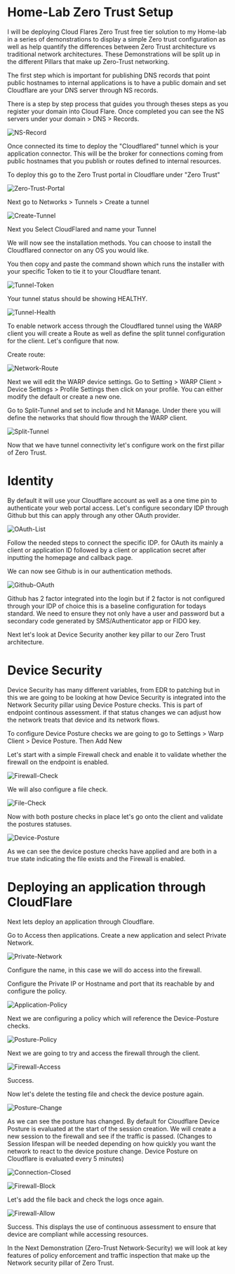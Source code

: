 #  Home-Lab Zero Trust Setup

I will be deploying Cloud Flares Zero Trust free tier solution to my Home-lab in a series of demonstrations to display a simple Zero trust configuration as well as help quantify the differences between Zero Trust architecture vs traditional network architectures. These Demonstrations will be split up in the different Pillars that make up Zero-Trust networking.

The first step which is important for publishing DNS records that point public hostnames to internal applications is to have a public domain and set Cloudflare are your DNS server through NS records.

There is a step by step process that guides you through theses steps as you register your domain into Cloud Flare. Once completed you can see the NS servers under your domain > DNS > Records.

![NS-Record](Images/NS-Record.png)

Once connected its time to deploy the "Cloudflared" tunnel which is your application connector. This will be the broker for connections coming from public hostnames that you publish or routes defined to internal resources.

To deploy this go to the Zero Trust portal in Cloudflare under "Zero Trust"

![Zero-Trust-Portal](Images/Zero-Trust-Portal.png)

Next go to Networks > Tunnels > Create a tunnel

![Create-Tunnel](Images/Create-Tunnel.png)

Next you Select CloudFlared and name your Tunnel

We will now see the installation methods. You can choose to install the Cloudflared connector on any OS you would like.

You then copy and paste the command shown which runs the installer with your specific Token to tie it to your Cloudflare tenant.

![Tunnel-Token](Images/Tunnel-Token.png)

Your tunnel status should be showing HEALTHY.

![Tunnel-Health](Images/Tunnel-Health.png)

To enable network access through the Cloudflared tunnel using the WARP client you will create a Route as well as define the split tunnel configuration for the client. Let's configure that now.

Create route:

![Network-Route](Images/Network-Route.png)

Next we will edit the WARP device settings. Go to Setting > WARP Client > Device Settings > Profile Settings then click on your profile. You can either modify the default or create a new one.

Go to Split-Tunnel and set to include and hit Manage. Under there you will define the networks that should flow through the WARP client.

![Split-Tunnel](Images/Split-Tunnel.png)

Now that we have tunnel connectivity let's configure work on the first pillar of Zero Trust.

# Identity

By default it will use your Cloudflare account as well as a one time pin to authenticate your web portal access. Let's configure secondary IDP through Github but this can apply through any other OAuth provider.

![OAuth-List](Images/OAuth-List.png)

Follow the needed steps to connect the specific IDP. for OAuth its mainly a client or application ID followed by a client or application secret after inputting the homepage and callback page.

We can now see Github is in our authentication methods.

![Github-OAuth](Images/Github-OAuth.png)

Github has 2 factor integrated into the login but if 2 factor is not configured through your IDP of choice this is a baseline configuration for todays standard. We need to ensure they not only have a user and password but a secondary code generated by SMS/Authenticator app or FIDO key.

Next let's look at Device Security another key pillar to our Zero Trust architecture.

# Device Security

Device Security has many different variables, from EDR to patching but in this we are going to be looking at how Device Security is integrated into the Network Security pillar using Device Posture checks. This is part of endpoint continous assessment. if that status changes we can adjust how the network treats that device and its network flows.

To configure Device Posture checks we are going to go to Settings > Warp Client > Device Posture. Then Add New

Let's start with a simple Firewall check and enable it to validate whether the firewall on the endpoint is enabled. 

![Firewall-Check](Images/Firewall-Check.png)

We will also configure a file check.

![File-Check](Images/File-Check.png)

Now with both posture checks in place let's go onto the client and validate the postures statuses.

![Device-Posture](Images/Device-Posture.png)

As we can see the device posture checks have applied and are both in a true state indicating the file exists and the Firewall is enabled.

# Deploying an application through CloudFlare

Next lets deploy an application through Cloudflare.

Go to Access then applications. Create a new application and select Private Network.

![Private-Network](Images/Private-Network.png)

Configure the name, in this case we will do access into the firewall.

Configure the Private IP or Hostname and port that its reachable by and configure the policy.

![Application-Policy](Images/Application-Policy.png)

Next we are configuring a policy which will reference the Device-Posture checks.

![Posture-Policy](Images/Posture-Policy.png)

Next we are going to try and access the firewall through the client. 

![Firewall-Access](Images/Firewall-Access.png)

Success. 

Now let's delete the testing file and check the device posture again.

![Posture-Change](Images/Posture-Change.png)

As we can see the posture has changed. By default for Cloudflare Device Posture is evaluated at the start of the session creation. We will create a new session to the firewall and see if the traffic is passed. (Changes to Session lifespan will be needed depending on how quickly you want the network to react to the device posture change. Device Posture on Cloudflare is evaluated every 5 minutes)

![Connection-Closed](Images/Connection-Closed.png)

![Firewall-Block](Images/Firewall-Block.png)

Let's add the file back and check the logs once again.

![Firewall-Allow](Images/Firewall-Allow.png)

Success. This displays the use of continuous assessment to ensure that device are compliant while accessing resources. 

In the Next Demonstration (Zero-Trust Network-Security) we will look at key features of policy enforcement and traffic inspection that make up the Network security pillar of Zero Trust.